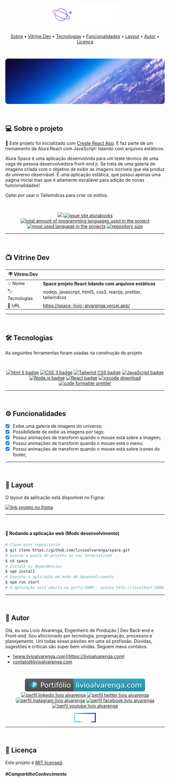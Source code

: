 <h1 align="center"> 
	<img alt="Alura Space" title="#AluraSpace" src="https://github.com/LivioAlvarenga/space/blob/master/public/assets/images/logo.png?raw=true" />
</h1>
<p align="center">
 <a href="#-sobre-o-projeto">Sobre</a> •
 <a href="#-vitrine-dev">Vitrine Dev</a> •
 <a href="#-tecnologias">Tecnologias</a> •
 <a href="#-funcionalidades">Funcionalidades</a> •
 <a href="#-layout">Layout</a> •
 <a href="#-autor">Autor</a> • 
 <a href="#-licença">Licença</a>
</p>

&nbsp;

![Space App](https://github.com/LivioAlvarenga/space/blob/master/public/assets/images/banner.png?raw=true#vitrinedev)

&nbsp;
<a id="-sobre-o-projeto"></a>

## 💻 Sobre o projeto

🚀 Este projeto foi inicializado com [Create React App](https://github.com/facebook/create-react-app). E faz parte de um treinamento da Alura React com JavaScript: lidando com arquivos estáticos.

Alura Space é uma aplicação desenvolvida para um teste técnico de uma vaga de pessoa desenvolvedora front-end jr. Se trata de uma galeria de imagens criada com o objetivo de exibir as imagens incríveis que ela produz do universo observável. É uma aplicação estática, que possui apenas uma página inicial mas que é altamente escalável para adição de novas funcionalidades!

Optei por usar o Tailwindcss para criar os estilos.

&nbsp;

<p align="center">
  <a href="#license"><img src="https://img.shields.io/github/license/LivioAlvarenga/space?color=ff0000"></a>
  <a href="https://github.com/LivioAlvarenga/space/issues"><img src="https://img.shields.io/github/issues/LivioAlvarenga/space" alt="issue site alurabooks" /></a>
  <a href="https://github.com/LivioAlvarenga/space"><img src="https://img.shields.io/github/languages/count/LivioAlvarenga/space" alt="total amount of programming languages used in the project" /></a>
  <a href="https://github.com/LivioAlvarenga/space"><img src="https://img.shields.io/github/languages/top/LivioAlvarenga/space" alt="most used language in the projects" /></a>
  <a href="https://github.com/LivioAlvarenga/space"><img src="https://img.shields.io/github/repo-size/LivioAlvarenga/space" alt="repository size" /></a>
<p>

---

&nbsp;
<a id="-vitrine-dev"></a>

## 📺 Vitrine Dev

| :placard: Vitrine.Dev |                                                                 |
| --------------------- | --------------------------------------------------------------- |
| :sparkles: Nome       | **Space projeto React lidando com arquivos estáticos**          |
| :label: Tecnologias   | nodejs, javascript, html5, css3, reactjs, prettier, tailwindcss |
| :rocket: URL          | https://space-livio-alvarenga.vercel.app/                       |

---

&nbsp;
<a id="-tecnologias"></a>

## 🛠 Tecnologias

As seguintes ferramentas foram usadas na construção do projeto

&nbsp;

<p align="center">
  <a href= "https://html5.org/"><img alt="html 5 badge" src="https://img.shields.io/static/v1?logoWidth=15&logoColor=E34F26&logo=HTML5&label=Markup Language&message=HTML5&color=E34F26"></a>
  <a href= "https://developer.mozilla.org/pt-BR/docs/Web/CSS"><img alt="CSS 3 badge" src="https://img.shields.io/static/v1?logoWidth=15&logoColor=1572B6&logo=CSS3&label=Style&message=CSS3&color=1572B6"></a>
  <a href= "https://tailwindcss.com/"><img alt="Tailwind CSS badge" src="https://img.shields.io/static/v1?logoWidth=15&logoColor=06b6d4&logo=Tailwind CSS&label=Style&message=Tailwind CSS&color=06b6d4"></a>
  <a href= "https://www.javascript.com/"><img alt="JavaScript badge" src="https://img.shields.io/static/v1?logoWidth=15&logoColor=F7DF1E&logo=JavaScript&label=Language&message=JavaScript&color=F7DF1E"></a>
  <a href= "https://nodejs.org/en/"><img alt="Node.js badge" src="https://img.shields.io/static/v1?logoWidth=15&logoColor=339933&logo=Node.js&label=Runtime Environment&message=Node.js&color=3139933"></a>
  <a href= "https://reactjs.org/"><img alt="React badge" src="https://img.shields.io/static/v1?logoWidth=15&logoColor=61dafb&logo=React&label=Framework&message=React&color=61dafb"></a>
  <a href= "https://code.visualstudio.com/download"><img alt="vscode download" src="https://img.shields.io/static/v1?logoWidth=15&logoColor=007ACC&logo=Visual Studio Code&label=IDE&message=Visual Studio Code&color=007ACC"></a>
  <a href= "https://github.com/prettier/prettier"><img alt="code formatter prettier" src="https://img.shields.io/static/v1?logoWidth=15&logoColor=F7B93E&logo=Prettier&label=Code Formatter&message=Prettier&color=F7B93E"></a>
</p>

---

&nbsp;
<a id="-funcionalidades"></a>

## ⚙️ Funcionalidades

- [x] Exibe uma galeria de imagens do universo;
- [x] Possibilidade de exibir as imagens por tags;
- [x] Possui animações de transform quando o mouse está sobre a imagem;
- [x] Possui animações de transform quando o mouse está o menu;
- [x] Possui animações de transform quando o mouse está sobre ícones do footer;

---

&nbsp;
<a id="-layout"></a>

## 🎨 Layout

O layout da aplicação está disponível no Figma:

<a href= "https://www.figma.com/file/orFnTds1FRP3t3gj6rJWDi/Alura-Space-%7C-React%3A-arquivos-est%C3%A1ticos-(Copy)?t=ddIsjTkxPcBtxkci-0"><img alt="link projeto no figma" src="https://img.shields.io/static/v1?logoWidth=15&logoColor=F24E1E&logo=Figma&label=Designer&message=Figma&color=F24E1E"></a>

---

&nbsp;

#### 🧭 Rodando a aplicação web (Modo desenvolvimento)

```bash
# Clone este repositório
$ git clone https://github.com/livioalvarenga/space.git
# Acesse a pasta do projeto no seu terminal/cmd
$ cd space
# Instale as dependências
$ npm install
# Execute a aplicação em modo de desenvolvimento
$ npm run start
# A aplicação será aberta na porta:3000 - acesse http://localhost:3000
```

---

&nbsp;
<a id="-autor"></a>

## 🦸 Autor

Olá, eu sou Livio Alvarenga, Engenheiro de Produção | Dev Back-end e Front-end. Sou aficcionado por tecnologia, programação, processos e planejamento. Uni todas essas paixões em uma só profissão. Dúvidas, sugestões e críticas são super bem vindas. Seguem meus contatos.

- [www.livioalvarenga.com](https://livioalvarenga.com)
- contato@livioalvarenga.com

&nbsp;

<p align="center">
  <a href= "https://www.livioalvarenga.com/"><img alt="portifólio livio alvarenga" src="https://raw.githubusercontent.com/LivioAlvarenga/LivioAlvarenga/3109a24e71f07dbad193ae0ddbc43b69b39c7adf/files/badgePortifolioLivio.svg"></a>
  <a href= "https://www.linkedin.com/in/livio-alvarenga-planejamento-mrp-engenheiro-produ%C3%A7%C3%A3o-materiais-vba-powerbi/"><img alt="perfil linkedin livio alvarenga" src="https://img.shields.io/static/v1?logoWidth=15&logoColor=0A66C2&logo=LinkedIn&label=LinkedIn&message=Livio Alvarenga&color=0A66C2"></a>
  <a href= "https://twitter.com/AlvarengaLivio"><img alt="perfil twitter livio alvarenga" src="https://img.shields.io/static/v1?logoWidth=15&logoColor=1DA1F2&logo=Twitter&label=Twitter&message=@AlvarengaLivio&color=1DA1F2"></a>
  <a href= "https://www.instagram.com/livio_alvarenga/"><img alt="perfil instagram livio alvarenga" src="https://img.shields.io/static/v1?logoWidth=15&logoColor=E4405F&logo=Instagram&label=Instagram&message=@livio_alvarenga&color=E4405F"></a>
  <a href= "https://www.facebook.com/profile.php?id=100083957091312"><img alt="perfil facebook livio alvarenga" src="https://img.shields.io/static/v1?logoWidth=15&logoColor=1877F2&logo=Facebook&label=Facebook&message=Livio Alvarenga&color=1877F2"></a>
  <a href= "https://www.youtube.com/channel/UCrZgsh8IWyyNrRZ7cjrPbcg"><img alt="perfil youtube livio alvarenga" src="https://img.shields.io/static/v1?logoWidth=15&logoColor=FF0000&logo=YouTube&label=Youtube&message=Livio Alvarenga&color=FF0000"></a>
</p>
<p align="center">
 <a href= "https://cursos.alura.com.br/vitrinedev/livioalvarenga"><img alt="perfil vitrinedev livio alvarenga" align="center" height="30" src="https://raw.githubusercontent.com/LivioAlvarenga/LivioAlvarenga/e0f5b5a82976af114d957c20f0c78b4d304a68a0/files/vitrinedev.svg"></a>
</p>

---

&nbsp;
<a id="-licença"></a>

## 📝 Licença

Este projeto é [MIT licensed](./LICENSE).

##### _#CompartilheConhecimento_
